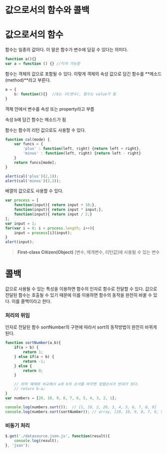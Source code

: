 # 값으로서의 함수와 콜백

# 값으로서의 함수

함수는 일종의 값이다. 이 말은 함수가 변수에 담길 수 있다는 의미다.

```jsx
function a(){}
var a = function () {} //이게 가능함
```

함수는 객체의 값으로 포함될 수 있다. 이렇게 객체의 속성 값으로 담긴 함수를 **메소드(method)**라고 부른다.

```jsx
a = {
	b: function(){}  //b는 키(변수), 함수는 value가 됨
}
```

객체 안에서 변수를 속성 또는 property라고 부름

속성 b에 담긴 함수는 메소드가 됨

함수는 함수의 리턴 값으로도 사용할 수 있다.

```jsx
function cal(mode) {
	var funcs = {
		'plus' : function(left, right) {return left + right},
		'minus' : function(left, right) {return left - right}
	}
	return funcs[mode];
}

alert(cal('plus')(2,1));
alert(cal('minus')(2,1));
```

배열의 값으로도 사용할 수 있다.

```jsx
var process = [
	function(input){ return input + 10;},
	function(input){ return input * input;}, 
	function(input){ return input / 2;}
];
var input = 1;
for(var i = 0; i < process.length; i++){
	input = process[i](input);
}
alert(input);
```

> **First-class Citizen(Object)**
[변수, 매개변수, 리턴값]에 사용될 수 있는 변수

# 콜백

값으로 사용될 수 있는 특성을 이용하면 함수의 인자로 함수로 전달할 수 있다. 값으로 전달된 함수는 호출될 수 있기 때문에 이를 이용하면 함수의 동작을 완전히 바꿀 수 있다. 이를 콜백이라고 한다. 

### 처리의 위임

인자로 전달된 함수 sortNumber의 구현에 따라서 sort의 동작방법이 완전히 바뀌게 된다.

```jsx
function sortNumber(a,b){
	if(a > b) {
		return 1;
	} else if(a < b) {
		return -1;
	} else {
		return 0;
	}

    // 위의 예제와 비교해서 a와 b의 순서를 바꾸면 정렬순서가 반대가 된다.
    // return b-a;
}
var numbers = [20, 10, 9, 8, 7, 6, 5, 4, 3, 2, 1];

console.log(numbers.sort());  // [1, 10, 2, 20, 3, 4, 5, 6, 7, 8, 9]
console.log(numbers.sort(sortNumber)); // array, [20, 10, 9, 8, 7, 6, 5, 4, 3, 2, 1]
```

### 비동기 처리

```jsx
$.get('./datasource.json.js', function(result){
    console.log(result);
}, 'json');
```